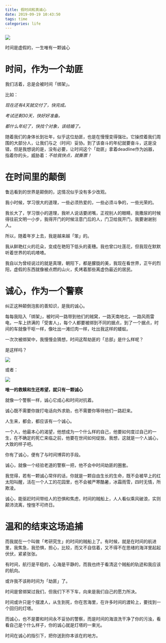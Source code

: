 ```yaml
---
title: 假时间和真诚心
date: 2019-09-19 10:43:50
tags: time
categories: life
---
```


<img src="/img/fakeTime.png">

时间是虚假的，一生唯有一颗诚心

<!--more-->

# 时间，作为一个劫匪

我们活着，总是会被时间「绑架」。

比如：

*现在还有4天就交付了，快完成。*

*考试还剩30天，快好好准备。*

*都什么年纪了，快找个对象，该结婚了。*

随着我们的身体长到壮年，似乎这位劫匪，也是在慢慢变得强壮。它操控着我们周围的大部分人，让我们与之（时间）妥协。到了该奋斗的年纪就要奋斗，这是没错，但是我想说的是，没有必要，让时间这个「劫匪」拿着deadline作为凶器，指着你的头，威胁着：*不给我快点，就撕票！*

# 在时间里的颠倒

鲁迅看到的世界是颠倒的，这情况似乎没有多少改观。

我小时候，学习很大的道理，一些必须热爱的，一些必须斗争的，一些光荣的。

我长大了，学习很小的道理，我听人说话要闭嘴，正视别人的眼睛，我撒尿的时候得往前文明一小步，我得开门的时候注意门后的人，门卫给我开门，我要谢谢别人。

所以，随着年岁上去，我是越来越「笨」的。

我从鲜艳红火的花朵，变成在艳阳下低头的麦穗。我也曾口吐莲花，但我现在默默听着世界的叽叽喳喳。

我自以为曾经说过的就是真理，朝阳下，都是朦胧的美，我现在看世界，正午的烈阳，虚假的东西就像被点燃的山火，炙烤着那些离虚伪最近的居民。


# 诚心，作为一个警察

纠正这种颠倒泡影的善知识，是我的诚心。

每每我陷入「绑架」，被时间一路带到他们的贼窝，一路天南地北，一路风雨雷电，一车上挤满的「受害人」，每个人都要被绑到不同的据点，到了一个据点，时间的车就像干呕一样，像吐出一滩烂肉一样，吐出我这样的蝼蚁。

一次次被绑架中，我慢慢会猜想，时间这帮劫匪的「总部」是什么样呢？

是这样吗？

<img src="/img/timeHeadquarter.jpg">

或者：

<img src="/img/people.jpg">


**唯一的救赎和生还希望，就只有一颗诚心**

就像一个警察一样，诚心它成心和时间对抗着。

诚心既不需要你拨打电话向外求助，也不需要你等待他们一路赶来。

人生来，都会，都应该有一个诚心。

一个人，他最本心的渴望，他想成为一个什么样的自己，他要如何度过自己的一生，在不确定的死亡来临之前，他要在世间如何绽放。我想，这就是一个人诚心，大致的样子吧。

你有了诚心，便有了与时间博弈的手段。

诚心，就像一个经验老道的警察一把，他不会中时间劫匪的圈套。

我觉得，若有一颗诚心常伴的话，你就是一颗自由生长的生命，既不会被早上的红太阳叫醒，活在一个人工的花园里，也不会被严寒酷暑，冰霜雨雪，四时无情，所欺凌。

诚心，能驱赶时间带给人的恐惧和焦虑，时间的贼船上，人人看似乘风破浪，实则颠沛流离，惶惶不可终日。

# 温和的结束这场追捕

而我就在一个叫做「考研究生」的时间的贼船上了。有时候，就是在时间的航进里，我焦急，我恐惧，担心，比较，而又不自信着，又不得不在思绪的海洋里起起伏伏，紧紧张张。

有时间，航行是平稳的，心海是平静的，而我也终于看清这个贼船的轨迹和我应该的航向。

或许我不该称时间为「劫匪」了。

时间是曾绑架过我们，但我们下不下车，向来是我们自己的愿力所决。

时间或许只是个摆渡人，从生到死，你在苦海里，在许多时间的渡轮上，要找到一个回归的灯塔。

而诚心，也不是要和时间永不妥协的警察，而是时间的海浪洗干净了你的污浊，看看自己是个什么样子，你的诚心就是灯塔的一束光。

时间在诚心的指引下，把你送到你本该在的地方。




